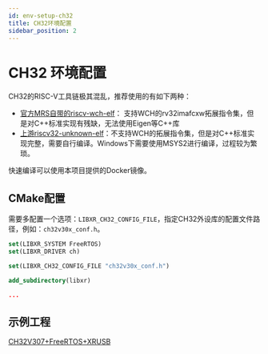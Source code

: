 ```yaml
---
id: env-setup-ch32
title: CH32环境配置
sidebar_position: 2
---
```


# CH32 环境配置

CH32的RISC-V工具链极其混乱，推荐使用的有如下两种：

* [官方MRS自带的riscv-wch-elf](http://www.mounriver.com/download)： 支持WCH的rv32imafcxw拓展指令集，但是对C++标准实现有残缺，无法使用Eigen等C++库
* [上游riscv32-unknown-elf](https://github.com/riscv-collab/riscv-gnu-toolchain)：不支持WCH的拓展指令集，但是对C++标准实现完整，需要自行编译。Windows下需要使用MSYS2进行编译，过程较为繁琐。

快速编译可以使用本项目提供的Docker镜像。

## CMake配置

需要多配置一个选项：`LIBXR_CH32_CONFIG_FILE`，指定CH32外设库的配置文件路径，例如：`ch32v30x_conf.h`。

```cmake
set(LIBXR_SYSTEM FreeRTOS)
set(LIBXR_DRIVER ch)

set(LIBXR_CH32_CONFIG_FILE "ch32v30x_conf.h")

add_subdirectory(libxr)

...
```

## 示例工程

[CH32V307+FreeRTOS+XRUSB](https://github.com/Jiu-xiao/CH32V307_LibXR_Template)

